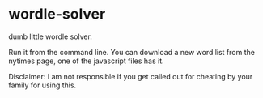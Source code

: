 # wordle-solver
dumb little wordle solver. 

Run it from the command line.
You can download a new word list from the nytimes page, one of the javascript files has it.



Disclaimer: I am not responsible if you get called out for cheating by your family for using this. 

